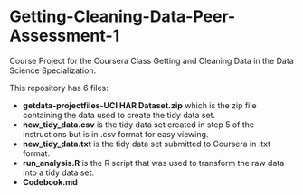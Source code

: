 # Getting-Cleaning-Data-Peer-Assessment-1
Course Project for the Coursera Class Getting and Cleaning Data in the Data Science Specialization.

This repository has 6 files:

-  **getdata-projectfiles-UCI HAR Dataset.zip** which is the zip file containing the data used to create the tidy data set.
-  **new_tidy_data.csv** is the tidy data set created in step 5 of the instructions but is in .csv format for easy viewing.
-  **new_tidy_data.txt** is the tidy data set submitted to Coursera in .txt format.
-  **run_analysis.R** is the R script that was used to transform the raw data into a tidy data set.
-  **Codebook.md**
